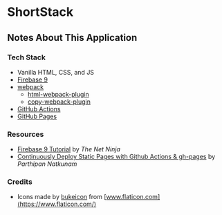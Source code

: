 # ShortStack

## Notes About This Application

### Tech Stack

- Vanilla HTML, CSS, and JS
- [Firebase 9](https://firebase.google.com/)
- [webpack](https://webpack.js.org)
  - [html-webpack-plugin](https://github.com/jantimon/html-webpack-plugin)
  - [copy-webpack-plugin](https://webpack.js.org/plugins/copy-webpack-plugin/)
- [GitHub Actions](https://github.com/features/actions)
- [GitHub Pages](https://docs.github.com/en/pages/getting-started-with-github-pages/about-github-pages)

### Resources

- [Firebase 9 Tutorial](https://www.youtube.com/playlist?list=PL4cUxeGkcC9jERUGvbudErNCeSZHWUVlb) by *The Net Ninja*
- [Continuously Deploy Static Pages with Github Actions & gh-pages](https://javascript.plainenglish.io/continuously-deploy-static-pages-with-github-actions-gh-pages-207e4a009d1c) by *Parthipan Natkunam*

### Credits

- Icons made by [bukeicon](https://www.flaticon.com/authors/bukeicon) from [www.flaticon.com](https://www.flaticon.com/)
